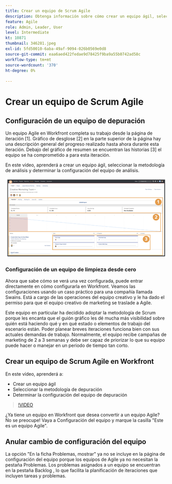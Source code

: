 ```yaml
---
title: Crear un equipo de Scrum Agile
description: Obtenga información sobre cómo crear un equipo ágil, seleccionar la metodología de depuración y determinar la configuración del equipo de depuración.
feature: Agile
role: Admin, Leader, User
level: Intermediate
kt: 10871
thumbnail: 346281.jpeg
exl-id: 5fd50010-6aba-49af-9094-026b0569e0d8
source-git-commit: eaa6aed422fedae9d78425f9ba9a55b0742ad58c
workflow-type: tm+mt
source-wordcount: '370'
ht-degree: 0%

---
```


# Crear un equipo de Scrum Agile

## Configuración de un equipo de depuración

Un equipo Agile en Workfront completa su trabajo desde la página de iteración [1]. Gráfico de desglose [2] en la parte superior de la página hay una descripción general del progreso realizado hasta ahora durante esta iteración. Debajo del gráfico de resumen se encuentran las historias [3] el equipo se ha comprometido a para esta iteración.

En este vídeo, aprenderá a crear un equipo ágil, seleccionar la metodología de análisis y determinar la configuración del equipo de análisis.

![Página Equipos](assets/scrum-agile-team-page.png)

### Configuración de un equipo de limpieza desde cero

Ahora que sabe cómo se verá una vez configurada, puede entrar directamente en cómo configurarla en Workfront. Veamos las configuraciones usando un caso práctico para una compañía llamada Swains. Está a cargo de las operaciones del equipo creativo y le ha dado el permiso para que el equipo creativo de marketing se traslade a Agile.


Este equipo en particular ha decidido adoptar la metodología de Scrum porque les encanta que el guión gráfico les dé mucha más visibilidad sobre quién está haciendo qué y en qué estado o elementos de trabajo del escenario están. Poder planear breves iteraciones funciona bien con sus actuales demandas de trabajo. Normalmente, el equipo recibe campañas de marketing de 2 a 3 semanas y debe ser capaz de priorizar lo que su equipo puede hacer o manejar en un periodo de tiempo tan corto.

## Crear un equipo de Scrum Agile en Workfront

En este vídeo, aprenderá a:

- Crear un equipo ágil
- Seleccionar la metodología de depuración
- Determinar la configuración del equipo de depuración

>[!VIDEO](https://video.tv.adobe.com/v/346281/?quality=12&learn=on)

¿Ya tiene un equipo en Workfront que desea convertir a un equipo Agile? No se preocupe! Vaya a Configuración del equipo y marque la casilla &quot;Este es un equipo Agile&quot;.



## Anular cambio de configuración del equipo

La opción &quot;En la ficha Problemas, mostrar&quot; ya no se incluye en la página de configuración del equipo porque los equipos de Agile ya no necesitan la pestaña Problemas. Los problemas asignados a un equipo se encuentran en la pestaña Backlog , lo que facilita la planificación de iteraciones que incluyen tareas y problemas.
